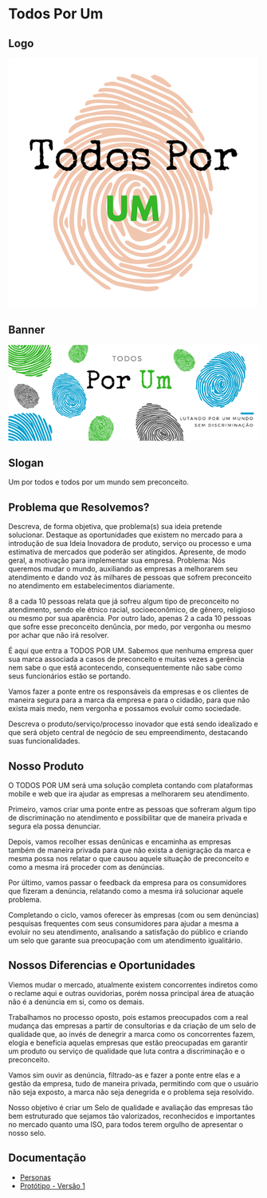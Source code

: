 # Todos Por Um

## Logo
![ScreenShot](https://github.com/duanbressan/Todos-Por-Um/blob/master/Documentacao/Logos/Logo.png?raw=true)

## Banner
![ScreenShot](https://github.com/duanbressan/Todos-Por-Um/blob/master/Documentacao/Logos/Capa.png?raw=true)

## Slogan
Um por todos e todos por um mundo sem preconceito.

## Problema que Resolvemos?
Descreva, de forma objetiva, que problema(s) sua ideia pretende solucionar. Destaque as oportunidades que existem no mercado para a introdução de sua Ideia Inovadora de produto, serviço ou processo e uma estimativa de mercados que poderão ser atingidos. Apresente, de modo geral, a motivação para implementar sua empresa.
Problema:
Nós queremos mudar o mundo, auxiliando as empresas a melhorarem seu atendimento e dando voz às milhares de pessoas que sofrem preconceito no atendimento em estabelecimentos diariamente.

8 a cada 10 pessoas relata que já sofreu algum tipo de preconceito no atendimento, sendo ele étnico racial, socioeconômico, de gênero, religioso ou mesmo por sua aparência. Por outro lado, apenas 2 a cada 10 pessoas que sofre esse preconceito denûncia, por medo, por vergonha ou mesmo por achar que não irá resolver.

É aqui que entra a TODOS POR UM. Sabemos que nenhuma empresa quer sua marca associada a casos de preconceito e muitas vezes a gerência nem sabe o que está acontecendo, consequentemente não sabe como seus funcionários estão se portando.

Vamos fazer a ponte entre os responsáveis da empresas e os clientes de maneira segura para a marca da empresa e para o cidadão, para que não exista mais medo, nem vergonha e possamos evoluir como sociedade.

Descreva o produto/serviço/processo inovador que está sendo idealizado e que será objeto central de negócio de seu empreendimento, destacando suas funcionalidades.

## Nosso Produto
O TODOS POR UM será uma solução completa contando com plataformas mobile e web que ira ajudar as empresas a melhorarem seu atendimento.

Primeiro, vamos criar uma ponte entre as pessoas que sofreram algum tipo de discriminação no atendimento e possibilitar que de maneira privada e segura ela possa denunciar.

Depois, vamos recolher essas denûnicas e encaminha as empresas também de maneira privada para que não exista a denigração da marca e mesma possa nos relatar o que causou aquele situação de preconceito e como a mesma irá proceder com as denúncias.

Por último, vamos passar o feedback da empresa para os consumidores que fizeram a denúncia, relatando como a mesma irá solucionar aquele problema.

Completando o ciclo, vamos oferecer às empresas (com ou sem denúncias) pesquisas frequentes com seus consumidores para ajudar a mesma a evoluir no seu atendimento, analisando a satisfação do público e criando um selo que garante sua preocupação com um atendimento igualitário.

## Nossos Diferencias e Oportunidades
Viemos mudar o mercado, atualmente existem concorrentes indiretos como o reclame aqui e outras ouvidorias, porém nossa principal área de atuação não é a denúncia em si, como os demais.

Trabalhamos no processo oposto, pois estamos preocupados com a real mudança das empresas a partir de consultorias e da criação de um selo de qualidade que, ao invés de denegrir a marca como os concorrentes fazem, elogia e beneficia aquelas empresas que estão preocupadas em garantir um produto ou serviço de qualidade que luta contra a discriminação e o preconceito.

Vamos sim ouvir as denúncia, filtrado-as e fazer a ponte entre elas e a gestão da empresa, tudo de maneira privada, permitindo com que o usuário não seja exposto, a marca não seja denegrida e o problema seja resolvido.

Nosso objetivo é criar um Selo de qualidade e avaliação das empresas tão bem estruturado que sejamos tão valorizados, reconhecidos e importantes no mercado quanto uma ISO, para todos terem orgulho de apresentar o nosso selo.

## Documentação
* [Personas](https://github.com/duanbressan/Todos-Por-Um/blob/master/Documentacao/Personas.md)
* [Protótipo - Versão 1](https://github.com/duanbressan/Todos-Por-Um/tree/master/Documentacao/Prot%C3%B3tipos/Vers%C3%A3o%201)
